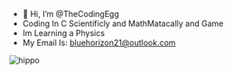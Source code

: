 - 👋 Hi, I’m @TheCodingEgg
- Coding In C Scientificly and MathMatacally and Game
- Im Learning a Physics
- My Email Is: bluehorizon21@outlook.com


<!---
TheCodingEgg/TheCodingEgg is a ✨ special ✨ repository because its `README.md` (this file) appears on your GitHub profile.
You can click the Preview link to take a look at your changes.
--->
![hippo](https://giphy.com/gifs/fmkYSBlJt3XjNF6p9c)
